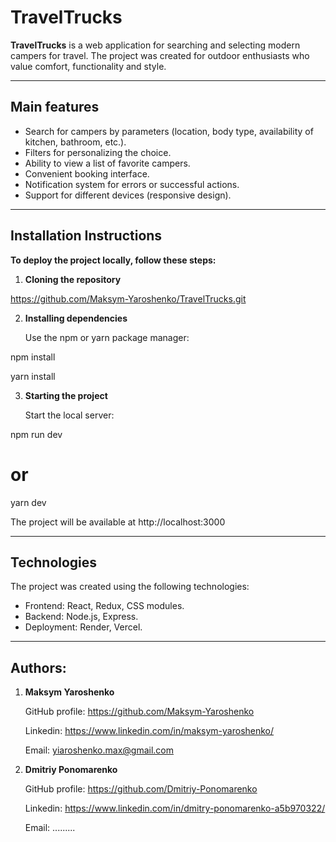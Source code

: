 # TravelTrucks

**TravelTrucks** is a web application for searching and selecting modern campers for travel. The project was created for outdoor enthusiasts who value comfort, functionality and style.

---

## Main features

- Search for campers by parameters (location, body type, availability of kitchen, bathroom, etc.).
- Filters for personalizing the choice.
- Ability to view a list of favorite campers.
- Convenient booking interface.
- Notification system for errors or successful actions.
- Support for different devices (responsive design).

---

## Installation Instructions

**To deploy the project locally, follow these steps:**

1. **Cloning the repository**

https://github.com/Maksym-Yaroshenko/TravelTrucks.git

2. **Installing dependencies**

   Use the npm or yarn package manager:

npm install

yarn install

3. **Starting the project**

   Start the local server:

npm run dev

# or

yarn dev

The project will be available at http://localhost:3000

---

## Technologies

The project was created using the following technologies:

- Frontend: React, Redux, CSS modules.
- Backend: Node.js, Express.
- Deployment: Render, Vercel.

---

## Authors:

1. **Maksym Yaroshenko**

   GitHub profile: https://github.com/Maksym-Yaroshenko

   Linkedin: https://www.linkedin.com/in/maksym-yaroshenko/

   Email: yiaroshenko.max@gmail.com

2. **Dmitriy Ponomarenko**

   GitHub profile: https://github.com/Dmitriy-Ponomarenko

   Linkedin: https://www.linkedin.com/in/dmitry-ponomarenko-a5b970322/

   Email: .........
